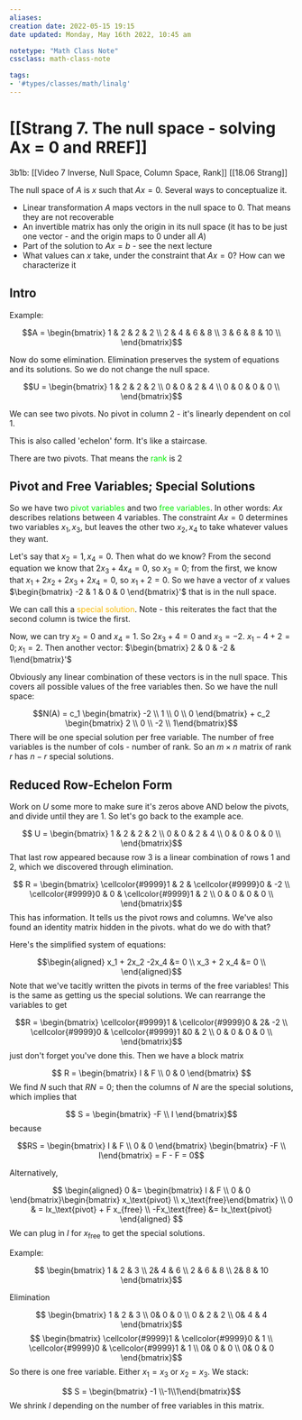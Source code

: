 ```yaml
---
aliases:
creation date: 2022-05-15 19:15
date updated: Monday, May 16th 2022, 10:45 am

notetype: "Math Class Note"
cssclass: math-class-note

tags: 
- '#types/classes/math/linalg'
---
```


# [[Strang 7. The null space - solving Ax = 0 and RREF]]

3b1b: [[Video 7 Inverse, Null Space, Column Space, Rank]]
[[18.06 Strang]]

The null space of $A$ is $x$ such that $Ax = 0$. Several ways to conceptualize it. 
- Linear transformation $A$ maps vectors in the null space to $0$. That means they are not recoverable
- An invertible matrix has only the origin in its null space (it has to be just one vector - and the origin maps to 0 under all $A$)
- Part of the solution to $Ax = b$ - see the next lecture
- What values can $x$ take, under the constraint that $Ax = 0$? How can we characterize it

## Intro

Example: 

$$A = \begin{bmatrix} 1 & 2 & 2 & 2 \\
2 & 4 & 6 & 8 \\
3 & 6 & 8 & 10 \\
\end{bmatrix}$$

Now do some elimination. Elimination preserves the system of equations and its solutions. So we do not change the null space. 

$$U = \begin{bmatrix} 1 & 2 & 2 & 2 \\
0 & 0 & 2 & 4 \\
0 & 0 & 0 & 0 \\
\end{bmatrix}$$

We can see two pivots. No pivot in column 2 - it's linearly dependent on col 1. 

This is also called 'echelon' form. It's like a staircase. 

There are two pivots. That means the <font color=gree>rank</font> is 2

## Pivot and Free Variables; Special Solutions

So we have two <font color=gree>pivot variables</font> and two <font color=gree>free variables</font>. In other words: $Ax$ describes relations between $4$ variables. The constraint $Ax = 0$ determines two variables $x_1, x_3$, but leaves the other two $x_2,x_4$ to take whatever values they want. 

Let's say that $x_2 = 1, x_4 = 0$. Then what do we know? From the second equation we know that $2x_3 + 4x_4 = 0$, so $x_3 = 0$; from the first, we know that $x_1 + 2x_2 + 2x_3 + 2x_4 = 0$, so $x_1 +2 = 0$. So we have a vector of $x$ values $\begin{bmatrix} -2 & 1 & 0 & 0 \end{bmatrix}'$ that is in the null space. 

We can call this a 
<font color=#F7B801>special solution</font>. Note - this reiterates the fact that the second column is twice the first.

Now, we can try $x_2 = 0$ and $x_4 = 1$. So $2x_3 + 4 = 0$ and $x_3 = -2$. $x_1 -4 + 2 = 0; x_1 = 2$. Then another vector: $\begin{bmatrix} 2 & 0 & -2 & 1\end{bmatrix}'$ 

Obviously any linear combination of these vectors is in the null space. This covers all possible values of the free variables then. So we have the null space: 

$$N(A) = c_1 \begin{bmatrix} -2 \\ 1 \\ 0 \\ 0 \end{bmatrix} + c_2 \begin{bmatrix} 2 \\ 0 \\ -2 \\ 1\end{bmatrix}$$
There will be one special solution per free variable. The number of free variables is the number of cols - number of rank. So an $m \times n$ matrix of rank $r$ has $n - r$ special solutions. 

## Reduced Row-Echelon Form

Work on $U$ some more to make sure it's zeros above AND below the pivots, and divide until they are $1$. So let's go back to the example
ace. 

$$
U = \begin{bmatrix} 1 & 2 & 2 & 2 \\
0 & 0 & 2 & 4 \\
0 & 0 & 0 & 0 \\
\end{bmatrix}$$
That last row appeared because row 3 is a linear combination of rows 1 and 2, which we discovered through elimination. 

$$
R = \begin{bmatrix} \cellcolor{#9999}1 & 2 & \cellcolor{#9999}0 & -2 \\
\cellcolor{#9999}0 & 0 & \cellcolor{#9999}1 & 2 \\
0 & 0 & 0 & 0 \\
\end{bmatrix}$$
This has information. It tells us the pivot rows and columns. We've also found an identity matrix hidden in the pivots. what do we do with that? 

Here's the simplified system of equations:

$$\begin{aligned}
x_1 + 2x_2 -2x_4 &= 0 \\
x_3 + 2 x_4 &= 0 \\
\end{aligned}$$
Note that we've tacitly written the pivots in terms of the free variables! This is the same as getting us the special solutions. 
We can rearrange the variables to get 

$$R = \begin{bmatrix} \cellcolor{#9999}1 & \cellcolor{#9999}0 & 2& -2 \\
\cellcolor{#9999}0 & \cellcolor{#9999}1 &0 & 2 \\
0 & 0 & 0 & 0 \\
\end{bmatrix}$$
just don't forget you've done this. Then we have a block matrix

$$ R = \begin{bmatrix} I & F \\ 0 & 0 \end{bmatrix} $$
We find $N$ such that $RN = 0$; then the columns of $N$ are the special solutions, which implies that 

$$ S = \begin{bmatrix} -F \\ I \end{bmatrix}$$
because 

$$RS = \begin{bmatrix} I & F \\ 0 & 0 \end{bmatrix} \begin{bmatrix} -F \\ I\end{bmatrix} = F - F = 0$$

Alternatively, 


$$ \begin{aligned}
0 &= \begin{bmatrix} I & F \\ 0 & 0 \end{bmatrix}\begin{bmatrix} x_\text{pivot} \\ x_\text{free}\end{bmatrix} \\
0 & = Ix_\text{pivot} + F x_{free} \\
-Fx_\text{free} &= Ix_\text{pivot}
\end{aligned}
$$
We can plug in $I$ for $x_\text{free}$ to get the special solutions. 

Example: 

$$ \begin{bmatrix} 
1 & 2 & 3 \\ 2& 4 & 6 \\ 2 & 6 & 8 \\ 2& 8 & 10
\end{bmatrix}$$

Elimination

$$ \begin{bmatrix} 
1 & 2 & 3 \\ 0& 0 & 0 \\ 0 & 2 & 2 \\ 0& 4 & 4
\end{bmatrix}$$
$$ \begin{bmatrix} 
\cellcolor{#9999}1 & \cellcolor{#9999}0 & 1 \\ \cellcolor{#9999}0 & \cellcolor{#9999}1 & 1 \\ 0& 0 & 0 \\ 0& 0 & 0
\end{bmatrix}$$
So there is one free variable. Either $x_1 = x_3$ or $x_2 = x_3$. We stack:

$$ S = \begin{bmatrix} -1 \\-1\\1\end{bmatrix}$$
We shrink $I$ depending on the number of free variables in this matrix.
